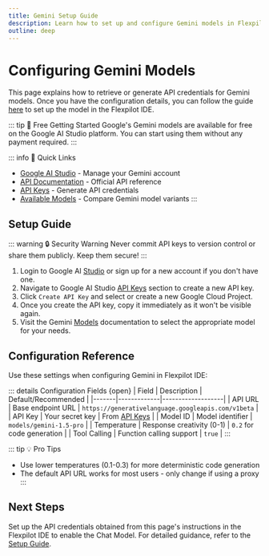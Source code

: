 ```yaml
---
title: Gemini Setup Guide
description: Learn how to set up and configure Gemini models in Flexpilot IDE
outline: deep
---
```


# Configuring Gemini Models

This page explains how to retrieve or generate API credentials for Gemini models. Once you have the configuration details, you can follow the guide [here](/docs/configuration/chat.md#setting-up-your-model) to set up the model in the Flexpilot IDE.

::: tip 🎁 Free Getting Started
Google's Gemini models are available for free on the Google AI Studio platform. You can start using them without any payment required.
:::

::: info 🚀 Quick Links
- [Google AI Studio](https://aistudio.google.com) - Manage your Gemini account
- [API Documentation](https://ai.google.dev/gemini-api/docs) - Official API reference
- [API Keys](https://aistudio.google.com/apikey) - Generate API credentials
- [Available Models](https://ai.google.dev/gemini-api/docs/models/gemini) - Compare Gemini model variants
:::

## Setup Guide

::: warning 🔒 Security Warning
Never commit API keys to version control or share them publicly. Keep them secure!
:::

1. Login to Google AI [Studio](https://aistudio.google.com) or sign up for a new account if you don't have one.
2. Navigate to Google AI Studio [API Keys](https://aistudio.google.com/apikey) section to create a new API key.
3. Click `Create API Key` and select or create a new Google Cloud Project.
4. Once you create the API key, copy it immediately as it won't be visible again.
5. Visit the Gemini [Models](https://ai.google.dev/gemini-api/docs/models/gemini) documentation to select the appropriate model for your needs.

## Configuration Reference

Use these settings when configuring Gemini in Flexpilot IDE:

::: details Configuration Fields {open}
| Field | Description | Default/Recommended |
|-------|-------------|-------------------|
| API URL | Base endpoint URL | `https://generativelanguage.googleapis.com/v1beta` |
| API Key | Your secret key | From [API Keys](https://aistudio.google.com/apikey) |
| Model ID | Model identifier | `models/gemini-1.5-pro` |
| Temperature | Response creativity (0-1) | `0.2` for code generation |
| Tool Calling | Function calling support | `true` |
:::

::: tip 💡 Pro Tips
- Use lower temperatures (0.1-0.3) for more deterministic code generation
- The default API URL works for most users - only change if using a proxy
:::

## Next Steps  

Set up the API credentials obtained from this page's instructions in the Flexpilot IDE to enable the Chat Model. For detailed guidance, refer to the [Setup Guide](/docs/configuration/chat.md#setting-up-your-model).